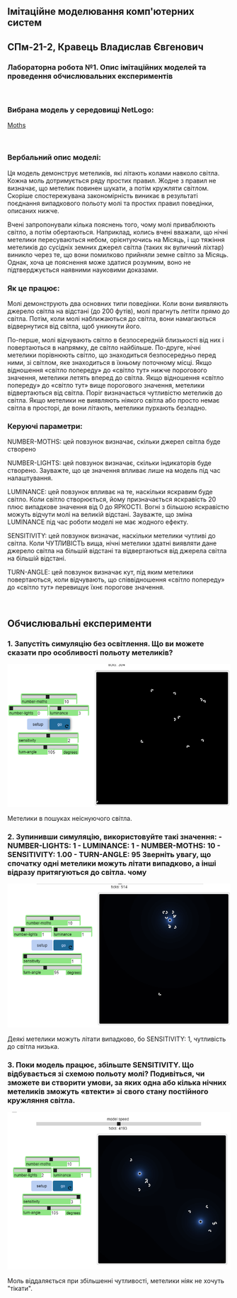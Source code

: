 ## Імітаційне моделювання комп'ютерних систем
## СПм-21-2, **Кравець Владислав Євгенович**
### Лабораторна робота №**1**. Опис імітаційних моделей та проведення обчислювальних експериментів

<br>

### Вибрана модель у середовищі NetLogo:
[Moths](http://www.netlogoweb.org/launch#http://www.netlogoweb.org/assets/modelslib/Sample%20Models/Biology/Moths.nlogo)

<br>

### Вербальний опис моделі:
Ця модель демонструє метеликів, які літають колами навколо світла. Кожна моль дотримується ряду простих правил. Жодне з правил не визначає, що метелик повинен шукати, а потім кружляти світлом. Скоріше спостережувана закономірність виникає в результаті поєднання випадкового польоту молі та простих правил поведінки, описаних нижче.

Вчені запропонували кілька пояснень того, чому молі приваблюють світло, а потім обертаються. Наприклад, колись вчені вважали, що нічні метелики пересуваються небом, орієнтуючись на Місяць, і що тяжіння метеликів до сусідніх земних джерел світла (таких як вуличний ліхтар) виникло через те, що вони помилково прийняли земне світло за Місяць. Однак, хоча це пояснення може здатися розумним, воно не підтверджується наявними науковими доказами.

### Як це працює:
Молі демонструють два основних типи поведінки. Коли вони виявляють джерело світла на відстані (до 200 футів), молі прагнуть летіти прямо до світла. Потім, коли молі наближаються до світла, вони намагаються відвернутися від світла, щоб уникнути його.

По-перше, молі відчувають світло в безпосередній близькості від них і повертаються в напрямку, де світло найбільше.
По-друге, нічні метелики порівнюють світло, що знаходиться безпосередньо перед ними, зі світлом, яке знаходиться в їхньому поточному місці. Якщо відношення «світло попереду» до «світло тут» нижче порогового значення, метелики летять вперед до світла. Якщо відношення «світло попереду» до «світло тут» вище порогового значення, метелики відвертаються від світла. Поріг визначається чутливістю метеликів до світла.
Якщо метелики не виявляють ніякого світла або просто немає світла в просторі, де вони літають, метелики пурхають безладно.

### Керуючі параметри:

NUMBER-MOTHS: цей повзунок визначає, скільки джерел світла буде створено

NUMBER-LIGHTS: цей повзунок визначає, скільки індикаторів буде створено. Зауважте, що це значення впливає лише на модель під час налаштування.

LUMINANCE: цей повзунок впливає на те, наскільки яскравим буде світло. Коли світло створюється, йому призначається яскравість 20 плюс випадкове значення від 0 до ЯРКОСТІ. Вогні з більшою яскравістю можуть відчути молі на великій відстані. Зауважте, що зміна LUMINANCE під час роботи моделі не має жодного ефекту.

SENSITIVITY: цей повзунок визначає, наскільки метелики чутливі до світла. Коли ЧУТЛИВІСТЬ вища, нічні метелики здатні виявляти дане джерело світла на більшій відстані та відвертаються від джерела світла на більшій відстані.

TURN-ANGLE: цей повзунок визначає кут, під яким метелики повертаються, коли відчувають, що співвідношення «світло попереду» до «світло тут» перевищує їхнє порогове значення.

<br>

## Обчислювальні експерименти

### 1. Запустіть симуляцію без освітлення. Що ви можете сказати про особливості польоту метеликів?

![скрін1](lb6_1.png)

Метелики в пошуках неіснуючого світла.

### 2. Зупинивши симуляцію, використовуйте такі значення: - NUMBER-LIGHTS: 1 - LUMINANCE: 1 - NUMBER-MOTHS: 10 - SENSITIVITY: 1.00 - TURN-ANGLE: 95 Зверніть увагу, що спочатку одні метелики можуть літати випадково, а інші відразу притягуються до світла. чому

![скрін2](lb6_2.png)

Деякі метелики можуть літати випадково, бо SENSITIVITY: 1, чутливість до світла низька.

### 3. Поки модель працює, збільште SENSITIVITY. Що відбувається зі схемою польоту молі? Подивіться, чи зможете ви створити умови, за яких одна або кілька нічних метеликів зможуть «втекти» зі свого стану постійного кружляння світла.

![скрін3](lb6_3.png)

Моль віддаляється при збільшенні чутливості, метелики ніяк не хочуть "тікати".